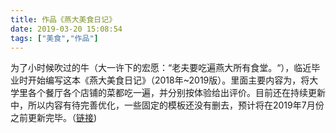 ```yaml
---
title: 作品《燕大美食日记》
date: 2019-03-20 15:08:54
tags: ["美食","作品"]
---
```


为了小时候吹过的牛（大一许下的宏愿：“老夫要吃遍燕大所有食堂。“），临近毕业时开始编写这本《燕大美食日记》（2018年~2019版）。里面主要内容为，将大学里各个餐厅各个店铺的菜都吃一遍，并分别按体验给出评价。目前还在持续更新中，所以内容有待完善优化，一些固定的模板还没有删去，预计将在2019年7月份之前更新完毕。（[链接](https://iambigger.gitbook.io/ysufood/))
